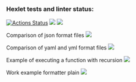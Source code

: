 ### Hexlet tests and linter status:
[![Actions Status](https://github.com/danlo12/python-project-50/workflows/hexlet-check/badge.svg)](https://github.com/danlo12/python-project-50/actions)
<a href="https://codeclimate.com/github/danlo12/python-project-50/maintainability"><img src="https://api.codeclimate.com/v1/badges/c307a3f31c45499e74fc/maintainability" /></a>
<a href="https://codeclimate.com/github/danlo12/python-project-50/test_coverage"><img src="https://api.codeclimate.com/v1/badges/c307a3f31c45499e74fc/test_coverage" /></a>

Comparison of json format files
<a href="https://asciinema.org/a/XH8FoqddyQHCJVlYppM7XFyug" target="_blank"><img src="https://asciinema.org/a/XH8FoqddyQHCJVlYppM7XFyug.svg" /></a>

Comparison of yaml and yml format files
<a href="https://asciinema.org/a/xo67PY7mduUPxrXSwdlNmqx4E" target="_blank"><img src="https://asciinema.org/a/xo67PY7mduUPxrXSwdlNmqx4E.svg" /></a>

Example of executing a function with recursion
<a href="https://asciinema.org/a/Cgt9FMJqJN24VZ10aJ4EoiYzI" target="_blank"><img src="https://asciinema.org/a/Cgt9FMJqJN24VZ10aJ4EoiYzI.svg" /></a>

Work example formatter plain
<a href="https://asciinema.org/a/rKpPssqJx4OmG2MSQdW5MffJ8" target="_blank"><img src="https://asciinema.org/a/rKpPssqJx4OmG2MSQdW5MffJ8.svg" /></a>